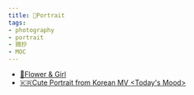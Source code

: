 ```yaml
---
title: 👧Portrait
tags:
- photography
- portrait
- 摘抄
- MOC
---
```


* [🌸Flower & Girl](Photography/Portrait/Flower_and_Girl.md)
* [🇰🇷Cute Portrait from Korean MV <Today's Mood>](Photography/Portrait/From%20Korean%20MV%20Todays_Mod.md)
